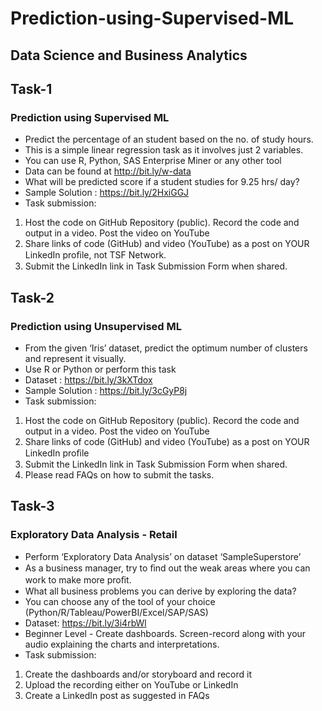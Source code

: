 # Prediction-using-Supervised-ML

## Data Science and Business Analytics

## Task-1

### Prediction using Supervised ML

- Predict the percentage of an student based on the no. of study hours.
- This is a simple linear regression task as it involves just 2 variables.
- You can use R, Python, SAS Enterprise Miner or any other tool
- Data can be found at http://bit.ly/w-data
- What will be predicted score if a student studies for 9.25 hrs/ day?
- Sample Solution : https://bit.ly/2HxiGGJ
- Task submission:

1. Host the code on GitHub Repository (public). Record the code and output in a video. Post the
   video on YouTube
2. Share links of code (GitHub) and video (YouTube) as a post on
   YOUR LinkedIn proﬁle, not TSF Network.
3. Submit the LinkedIn link in Task Submission Form when shared.

## Task-2

### Prediction using Unsupervised ML

- From the given ‘Iris’ dataset, predict the optimum number of clusters and represent it visually.
- Use R or Python or perform this task
- Dataset : https://bit.ly/3kXTdox
- Sample Solution : https://bit.ly/3cGyP8j
- Task submission:

1. Host the code on GitHub Repository (public). Record the code and output in a video. Post the
   video on YouTube
2. Share links of code (GitHub) and video (YouTube) as a post on YOUR LinkedIn proﬁle
3. Submit the LinkedIn link in Task Submission Form when shared.
4. Please read FAQs on how to submit the tasks.

## Task-3

### Exploratory Data Analysis - Retail

- Perform ‘Exploratory Data Analysis’ on dataset ‘SampleSuperstore’
- As a business manager, try to ﬁnd out the weak areas where you can work to make more proﬁt.
- What all business problems you can derive by exploring the data?
- You can choose any of the tool of your choice (Python/R/Tableau/PowerBI/Excel/SAP/SAS)
- Dataset: https://bit.ly/3i4rbWl
- Beginner Level - Create dashboards. Screen-record along with your audio explaining the charts and interpretations.
- Task submission:

1. Create the dashboards and/or storyboard and record it
2. Upload the recording either on YouTube or LinkedIn
3. Create a LinkedIn post as suggested in FAQs

